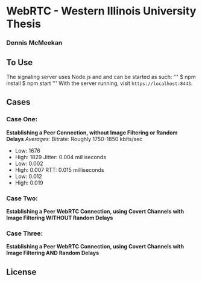 # WebRTC - Western Illinois University Thesis
###    Dennis McMeekan

## To Use
The signaling server uses Node.js and and can be started as such:
'''
$ npm install
$ npm start
'''
With the server running, visit `https://localhost:8443`.

## Cases
### Case One:
**Establishing a Peer Connection, without Image Filtering or Random Delays**
*Averages:*
 Bitrate:    Roughly 1750-1850 kbits/sec
  * Low:  1676
  * High: 1829
 Jitter:     0.004 milliseconds
  * Low:  0.002
  * High: 0.007
 RTT:        0.015 milliseconds
  * Low:  0.012
  * High: 0.019

### Case Two:
**Establishing a Peer WebRTC Connection, using Covert Channels with Image Filtering WITHOUT Random Delays**
### Case Three:
**Establishing a Peer WebRTC Connection, using Covert Channels with Image Filtering AND Random Delays**


## License
